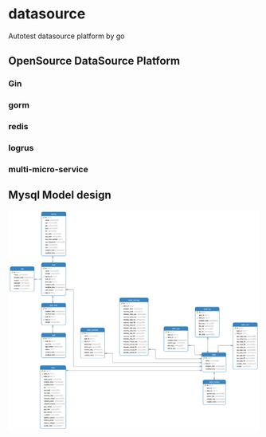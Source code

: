 # datasource
Autotest datasource platform by go


## OpenSource DataSource Platform


### Gin


### gorm


### redis


### logrus


### multi-micro-service

## Mysql Model design


![](./doc/image/datasource.png)
